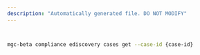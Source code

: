 ```yaml
---
description: "Automatically generated file. DO NOT MODIFY"
---
```


```bash


mgc-beta compliance ediscovery cases get --case-id {case-id}

```